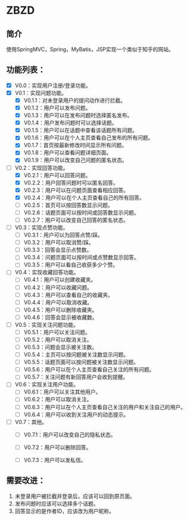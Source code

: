 # ZBZD
## 简介
使用SpringMVC，Spring，MyBatis，JSP实现一个类似于知乎的网站。

## 功能列表：
* [x] V0.0：实现用户注册/登录功能。 
* [x] V0.1：实现问题功能。
   - [x] V0.1.1：对未登录用户的提问动作进行拦截。
   - [x] V0.1.2：用户可以发布问题。
   - [x] V0.1.3：用户可以在发布问题时选择匿名发布。
   - [x] V0.1.4：用户发布问题时可以选择话题。
   - [x] V0.1.5：用户可以在话题中查看该话题所有问题。 
   - [x] V0.1.6：用户可以在个人主页查看自己发布的所有问题。
   - [x] V0.1.7：首页按最新修改时间显示所有问题。
   - [x] V0.1.8：用户可以查看问题详细页面。
   - [x] V0.1.9：用户可以改变自己问题的匿名状态。   
* [ ] V0.2：实现回答功能。
   - [x] V0.2.1：用户可以回答问题。
   - [x] V0.2.2：用户回答问题时可以匿名回答。
   - [x] V0.2.3：用户可以在问题页面查看相应回答。
   - [x] V0.2.4：用户可以在个人主页查看自己的所有回答。
   - [ ] V0.2.5：首页可以按回答数显示问题。
   - [ ] V0.2.6：话题页面可以按时间或回答数显示问题。
   - [ ] V0.2.7：用户可以改变自己回答的匿名状态。
* [ ] V0.3：实现点赞功能。
   - [ ] V0.3.1：用户可以为回答点赞/踩。
   - [ ] V0.3.2：用户可以取消赞/踩。
   - [ ] V0.3.3：回答会显示点赞数。
   - [ ] V0.3.4：问题页面可以按时间或点赞数显示回答。
   - [ ] V0.3.5：用户可以看自己收获多少个赞。
* [ ] V0.4：实现收藏回答功能。
   - [ ] V0.4.1：用户可以创建收藏夹。
   - [ ] V0.4.2：用户可以收藏问题。
   - [ ] V0.4.3：用户可以查看自己的收藏夹。
   - [ ] V0.4.4：用户可以取消收藏。
   - [ ] V0.4.5：用户可以删除收藏夹。
   - [ ] V0.4.6：回答会显示被收藏数。
* [ ] V0.5：实现关注问题功能。
   - [ ] V0.5.1：用户可以关注问题。
   - [ ] V0.5.2：用户可以取消关注。
   - [ ] V0.5.3：问题会显示被关注数。
   - [ ] V0.5.4：主页可以按问题被关注数显示问题。
   - [ ] V0.5.5：话题页面可以按问题被关注数显示问题。
   - [ ] V0.5.6：用户可以在个人主页查看自己关注的所有问题。
   - [ ] V0.5.7：关注问题有新回答用户会收到提醒。
* [ ] V0.6：实现关注用户功能。
   - [ ] V0.6.1：用户可以关注其他用户。
   - [ ] V0.6.2：用户可以取消关注。
   - [ ] V0.6.3：用户可以在个人主页查看自己关注的用户和关注自己的用户。
   - [ ] V0.6.4：用户可以收到关注用户的动态提示。
 * [ ] V0.7：其他。
    - [ ] V0.7.1：用户可以改变自己的隐私状态。
    - [ ] V0.7.2：用户可以删除回答。
    - [ ] V0.7.3：用户可以发私信。


## 需要改进：
1. 未登录用户被拦截并登录后，应该可以回到原页面。
2. 发布问题时应该可以选择多个话题。
3. 回答显示的是作者ID，应该改为用户昵称。